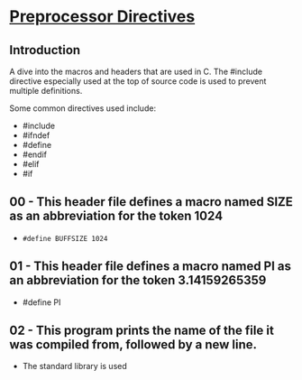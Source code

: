 # <ins>Preprocessor Directives</ins>

## Introduction
A dive into the macros and headers that are used in C. The #include directive especially used at the top of source code is used to prevent multiple definitions.

Some common directives used include:
- #include
- #ifndef
- #define
- #endif
- #elif
- #if

## 00 - This header file defines a macro named SIZE as an abbreviation for the token 1024
- `#define BUFFSIZE 1024`

## 01 - This header file defines a macro named PI as an abbreviation for the token 3.14159265359
- #define PI

## 02 - This program prints the name of the file it was compiled from, followed by a new line.
- The standard library is used
